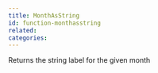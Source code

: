 ```yaml
---
title: MonthAsString
id: function-monthasstring
related:
categories:
---
```


Returns the string label for the given month